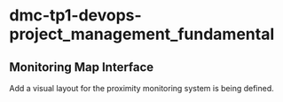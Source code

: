 # dmc-tp1-devops-project_management_fundamental

## Monitoring Map Interface

Add a visual layout for the proximity monitoring system is being defined.
